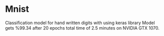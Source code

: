 # Mnist
Classification model for hand written digits with using keras library
Model gets %99.34 after 20 epochs total time of 2.5 minutes on NVIDIA GTX 1070.
